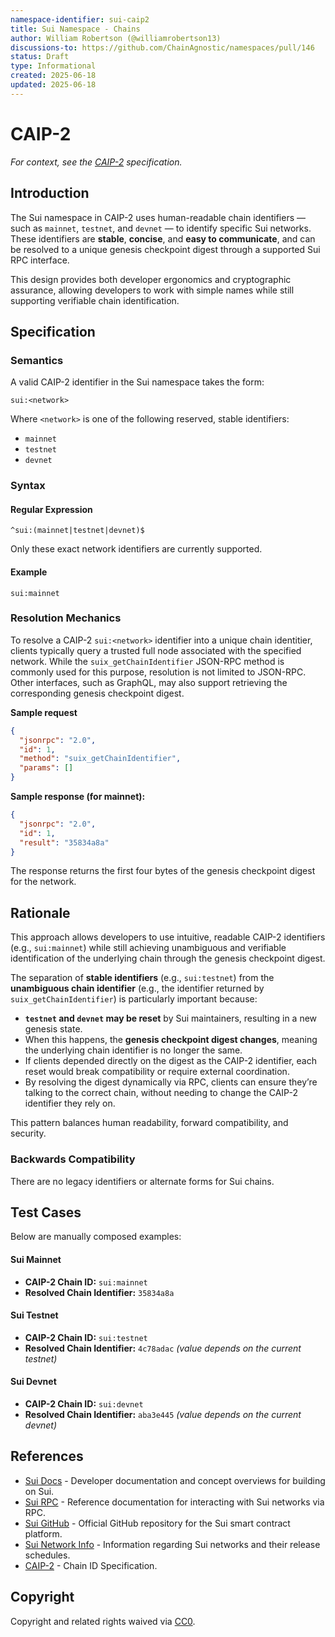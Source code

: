 ```yaml
---
namespace-identifier: sui-caip2
title: Sui Namespace - Chains
author: William Robertson (@williamrobertson13)
discussions-to: https://github.com/ChainAgnostic/namespaces/pull/146
status: Draft
type: Informational
created: 2025-06-18
updated: 2025-06-18
---
```


# CAIP-2

_For context, see the [CAIP-2][] specification._

## Introduction

The Sui namespace in CAIP-2 uses human-readable chain identifiers — such as `mainnet`, `testnet`, and `devnet` — to identify specific Sui networks. These identifiers are **stable**, **concise**, and **easy to communicate**, and can be resolved to a unique genesis checkpoint digest through a supported Sui RPC interface.

This design provides both developer ergonomics and cryptographic assurance, allowing developers to work with simple names while still supporting verifiable chain identification.

## Specification

### Semantics

A valid CAIP-2 identifier in the Sui namespace takes the form:

`sui:<network>`

Where `<network>` is one of the following reserved, stable identifiers:

- `mainnet`
- `testnet`
- `devnet`

### Syntax

#### Regular Expression

`^sui:(mainnet|testnet|devnet)$`

Only these exact network identifiers are currently supported.

#### Example

`sui:mainnet`

### Resolution Mechanics

To resolve a CAIP-2 `sui:<network>` identifier into a unique chain identitier, clients typically query a trusted full node associated with the specified network. While the `suix_getChainIdentifier` JSON-RPC method is commonly used for this purpose, resolution is not limited to JSON-RPC. Other interfaces, such as GraphQL, may also support retrieving the corresponding genesis checkpoint digest.

**Sample request**

```json
{
  "jsonrpc": "2.0",
  "id": 1,
  "method": "suix_getChainIdentifier",
  "params": []
}
```

**Sample response (for mainnet):**

```json
{
  "jsonrpc": "2.0",
  "id": 1,
  "result": "35834a8a"
}
```

The response returns the first four bytes of the genesis checkpoint digest for the network.

## Rationale

This approach allows developers to use intuitive, readable CAIP-2 identifiers (e.g., `sui:mainnet`) while still achieving unambiguous and verifiable identification of the underlying chain through the genesis checkpoint digest.

The separation of **stable identifiers** (e.g., `sui:testnet`) from the **unambiguous chain identifier** (e.g., the identifier returned by `suix_getChainIdentifier`) is particularly important because:

- **`testnet` and `devnet` may be reset** by Sui maintainers, resulting in a new genesis state.
- When this happens, the **genesis checkpoint digest changes**, meaning the underlying chain identifier is no longer the same.
- If clients depended directly on the digest as the CAIP-2 identifier, each reset would break compatibility or require external coordination.
- By resolving the digest dynamically via RPC, clients can ensure they’re talking to the correct chain, without needing to change the CAIP-2 identifier they rely on.

This pattern balances human readability, forward compatibility, and security.

### Backwards Compatibility

There are no legacy identifiers or alternate forms for Sui chains.

## Test Cases

Below are manually composed examples:

#### Sui Mainnet

- **CAIP-2 Chain ID:** `sui:mainnet`
- **Resolved Chain Identifier:** `35834a8a`

#### Sui Testnet

- **CAIP-2 Chain ID:** `sui:testnet`
- **Resolved Chain Identifier:** `4c78adac` _(value depends on the current testnet)_

#### Sui Devnet

- **CAIP-2 Chain ID:** `sui:devnet`
- **Resolved Chain Identifier:** `aba3e445` _(value depends on the current devnet)_

## References

- [Sui Docs] - Developer documentation and concept overviews for building on Sui.
- [Sui RPC] - Reference documentation for interacting with Sui networks via RPC.
- [Sui GitHub] - Official GitHub repository for the Sui smart contract platform.
- [Sui Network Info] - Information regarding Sui networks and their release schedules.
- [CAIP-2] - Chain ID Specification.

[Sui Docs]: https://docs.sui.io/
[Sui RPC]: https://docs.sui.io/references/sui-api
[Sui GitHub]: https://github.com/MystenLabs/sui
[Sui Network Info]: https://sui.io/networkinfo
[CAIP-2]: https://chainagnostic.org/CAIPs/caip-2

## Copyright

Copyright and related rights waived via [CC0](https://creativecommons.org/publicdomain/zero/1.0/).
